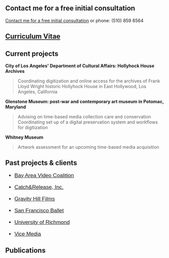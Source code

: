 
## Contact me for a free initial consultation
[Contact me for a free initial consultation](emailto:"lauren[dot]sorensen[at]gmail[dot]com]") or phone: (510) 859 8564

## [Curriculum Vitae](https://laurensorensen.github.io/CV_website.pdf)

## Current projects
**City of Los Angeles' Department of Cultural Affairs: Hollyhock House Archives**
> Coordinating digitization and online access for the archives of Frank Lloyd Wright historic Hollyhock House in East Hollywood, Los
> Angeles, California

**Glenstone Museum: post-war and contemporary art museum in Potomac, Maryland**
> Advising on time-based media collection care and conservation
> Coordinating set up of a digital preservation system and workflows for digitization

**Whitney Museum**
> Artwork assessment for an upcoming time-based media acquisition

## Past projects & clients
<ul class="font_7 color_15" style="font-family:proxima-n-w01-reg,sans-serif; font-size:17px;">
	<li>
	<p class="font_7" style="font-size:17px;"><a href="https://bavc.org/preserve-media" target="_blank" data-content="https://bavc.org/preserve-media" data-type="external" rel="undefined"><span class="color_15"><span style="text-decoration:underline;"><span style="font-size:17px;"><span style="font-family:proxima-n-w01-reg,sans-serif;">Bay Area Video Coalition</span></span></span></span></a></p>
	</li>
	<li>
	<p class="font_7" style="font-size:17px;"><span class="color_15"><a href="https://catchandrelease.com/" target="_blank" data-content="https://catchandrelease.com/" data-type="external" rel="undefined"><span class="color_15"><span style="text-decoration:underline;"><span style="font-family:proxima-n-w01-reg,sans-serif;"><span style="font-size:17px;">Catch&amp;Release, Inc.</span></span></span></span></a></span></p>
	</li>
	<li>
	<p class="font_7" style="font-size:17px;"><a href="https://jemcohenfilms.com/" target="_blank" data-content="https://jemcohenfilms.com/" data-type="external" rel="undefined"><span class="color_15"><span style="text-decoration:underline;"><span style="font-size:17px;"><span style="font-family:proxima-n-w01-reg,sans-serif;">Gravity Hill Films</span></span></span></span></a></p>
	</li>
	<li>
	<p class="font_7" style="font-size:17px;"><a href="https://www.sfballet.org/" target="_blank" data-content="https://www.sfballet.org/" data-type="external" rel="undefined"><span class="color_15"><span style="text-decoration:underline;"><span style="font-size:17px;"><span style="font-family:proxima-n-w01-reg,sans-serif;">San Francisco Ballet</span></span></span></span></a></p>
	</li>
	<li>
	<p class="font_7" style="font-size:17px;"><span class="color_15"><span style="text-decoration:underline;"><span style="font-size:17px;"><span style="font-family:proxima-n-w01-reg,sans-serif;">University of Richmond</span></span></span></span></p>
	</li>
	<li>
	<p class="font_7" style="font-size:17px;"><span class="color_15"><a href="https://www.imdb.com/title/tt8079498/" target="_blank" data-content="https://www.imdb.com/title/tt8079498/" data-type="external" rel="undefined"><span class="color_15"><span style="text-decoration:underline;"><span style="font-family:proxima-n-w01-reg,sans-serif;"><span style="font-size:17px;">Vice Media</span></span></span></span></a></span></p>
	</li>
</ul>

## Publications

